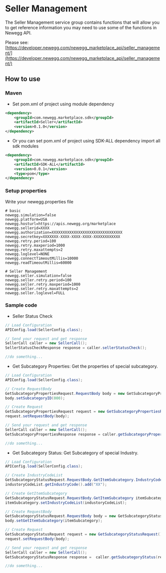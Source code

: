 # Seller Management
The Seller Management service group contains functions that will allow you to get reference information you may need to use some of the functions in Newegg API.

Please see: [https://developer.newegg.com/newegg_marketplace_api/seller_management/](https://developer.newegg.com/newegg_marketplace_api/seller_management/)

## How to use
### Maven
- Set pom.xml of project using module dependency
```xml
<dependency>
    <groupId>com.newegg.marketplace.sdk</groupId>
    <artifactId>Seller</artifactId>
    <version>0.1.0</version>
</dependency>
```

- Or you can set pom.xml of project using SDK-ALL dependency import all sdk modules
```xml
<dependency>
    <groupId>com.newegg.marketplace.sdk</groupId>
    <artifactId>SDK-ALL</artifactId>
    <version>0.0.1</version>
    <type>pom</type>
</dependency>
```

### Setup properties
Write your newegg.properties file
```properties
# basic
newegg.simulation=false
newegg.platform=USA
newegg.hosturl=https://apis.newegg.org/marketplace
newegg.sellerid=XXXX
newegg.authorization=XXXXXXXXXXXXXXXXXXXXXXXXXXXXXXXX
newegg.secretkey=XXXXXXX-XXXX-XXXX-XXXX-XXXXXXXXXXXX
newegg.retry.period=100
newegg.retry.maxperiod=1000
newegg.retry.maxattempts=2
newegg.loglevel=NONE
newegg.connectTimeoutMillis=10000
newegg.readTimeoutMillis=60000

# Seller Management
newegg.seller.simulation=false
newegg.seller.retry.period=100
newegg.seller.retry.maxperiod=1000
newegg.seller.retry.maxattempts=2
newegg.seller.loglevel=FULL
```

### Sample code
- Seller Status Check
```java
// Load Configuration
APIConfig.load(SellerConfig.class);

// Send your request and get response
SellerCall caller = new SellerCall();
SellerStatusCheckResponse response = caller.sellerStatusCheck();

//do something...
```

- Get Subcategory Properties: Get the properties of special subcategory.
```java
// Load Configuration
APIConfig.load(SellerConfig.class);

// Create RequestBody
GetSubcategoryPropertiesRequest.RequestBody body = new GetSubcategoryPropertiesRequest.RequestBody();
body.setSubcategoryID(000);

// Create Request
GetSubcategoryPropertiesRequest request = new GetSubcategoryPropertiesRequest();
request.setRequestBody(body);

// Send your request and get response
SellerCall caller = new SellerCall();
GetSubcategoryPropertiesResponse response = caller.getSubcategoryProperties(request);

//do something...
```

- Get Subcategory Status: Get Subcategory of special Industry.
```java
// Load Configuration
APIConfig.load(SellerConfig.class);

// Create IndustryCodeList
GetSubcategoryStatusRequest.RequestBody.GetItemSubcategory.IndustryCodeList industoryCodeList = new GetSubcategoryStatusRequest.RequestBody.GetItemSubcategory.IndustryCodeList();
industoryCodeList.getIndustryCode().add("XX");

// Create GetItemSubcategory
GetSubcategoryStatusRequest.RequestBody.GetItemSubcategory itemSubcategory = new GetSubcategoryStatusRequest.RequestBody.GetItemSubcategory();
itemSubcategory.setIndustryCodeList(industoryCodeList);

// Create RequestBody
GetSubcategoryStatusRequest.RequestBody body = new GetSubcategoryStatusRequest.RequestBody();
body.setGetItemSubcategory(itemSubcategory);

// Create Request
GetSubcategoryStatusRequest request = new GetSubcategoryStatusRequest();
request.setRequestBody(body);

// Send your request and get response
SellerCall caller = new SellerCall();
GetSubcategoryStatusResponse response =  caller.getSubcategoryStatus(request);

//do something...
```

